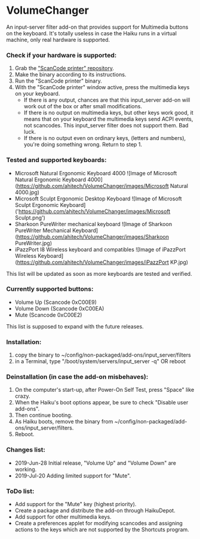 # VolumeChanger
An input-server filter add-on that provides support for Multimedia buttons on the keyboard. It's totally useless in case the Haiku runs in a virtual machine, only real hardware is supported.

### Check if your hardware is supported:
1. Grab the ["ScanCode printer" repository](https://github.com/ahitech/ScanCode-printer).
2. Make the binary according to its instructions.
3. Run the "ScanCode printer" binary.
4. With the "ScanCode printer" window active, press the multimedia keys on your keyboard.
   - If there is any output, chances are that this input_server add-on will work out of the box or after small modifications.
   - If there is no output on multimedia keys, but other keys work good, it means that on your keyboard the multimedia keys send ACPI events, not scancodes. This input_server filter does not support them. Bad luck.
   - If there is no output even on ordinary keys, (letters and numbers), you're doing something wrong. Return to step 1.

### Tested and supported keyboards:
   - Microsoft Natural Ergonomic Keyboard 4000
     ![Image of Microsoft Natural Ergonomic Keyboard 4000](https://github.com/ahitech/VolumeChanger/images/Microsoft Natural 4000.jpg)
   - Microsoft Sculpt Ergonomic Desktop Keyboard
     ![Image of Microsoft Sculpt Ergonomic Keyboard]('https://github.com/ahitech/VolumeChanger/images/Microsoft Sculpt.png')
   - Sharkoon PureWriter mechanical keyboard
     ![Image of Sharkoon PureWriter Mechanical Keyboard](https://github.com/ahitech/VolumeChanger/images/Sharkoon PureWriter.jpg)
   - iPazzPort I8 Wireless keyboard and compatibles
     ![Image of iPazzPort Wireless Keyboard](https://github.com/ahitech/VolumeChanger/images/iPazzPort KP.jpg)

This list will be updated as soon as more keyboards are tested and verified.

### Currently supported buttons: 
   - Volume Up               (Scancode 0xC00E9)
   - Volume Down             (Scancode 0xC00EA)
   - Mute                    (Scancode 0xC00E2)
    
This list is supposed to expand with the future releases.

### Installation:
1. copy the binary to ~/config/non-packaged/add-ons/input_server/filters
2. in a Terminal, type "/boot/system/servers/input_server -q" OR reboot
  
### Deinstallation (in case the add-on misbehaves):
1. On the computer's start-up, after Power-On Self Test, press "Space" like crazy. 
2. When the Haiku's boot options appear, be sure to check "Disable user add-ons". 
3. Then continue booting. 
4. As Haiku boots, remove the binary from ~/config/non-packaged/add-ons/input_server/filters.
5. Reboot.
    
### Changes list:
   - 2019-Jun-28 Initial release, "Volume Up" and "Volume Down" are working.
   - 2019-Jul-20 Adding limited support for "Mute".   

### ToDo list:
   - Add support for the "Mute" key (highest priority).
   - Create a package and distribute the add-on through HaikuDepot.
   - Add support for other multimedia keys.
   - Create a preferences applet for modifying scancodes and assigning actions to the keys which are not supported by the Shortcuts program.
